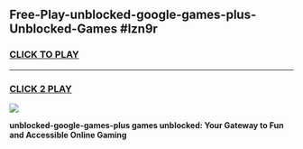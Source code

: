 
## Free-Play-unblocked-google-games-plus-Unblocked-Games #lzn9r
<h3>
<a href="https://news.freeplayer.one?title=unblocked-google-games-plus&ref=8M">CLICK TO PLAY</a></h3>
<hr>

<h3>
<a href="https://news.freeplayer.one?title=unblocked-google-games-plus&ref=8M">CLICK 2 PLAY</a>
  
</h3>

<a href="https://news.freeplayer.one?title=unblocked-google-games-plus&ref=8M"><img src="https://clearcache.store/games.png"></a>


**unblocked-google-games-plus games unblocked: Your Gateway to Fun and Accessible Online Gaming**
